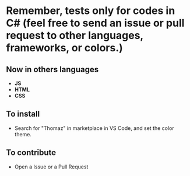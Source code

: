 # Remember, tests only for codes in C# (feel free to send an issue or pull request to other languages, frameworks, or colors.)

## Now in others languages
- **JS**
- **HTML**
- **CSS**

## To install
- Search for "Thomaz" in marketplace in VS Code, and set the color theme.


## To contribute 
- Open a Issue or a Pull Request